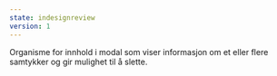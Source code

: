 ```yaml
---
state: indesignreview
version: 1
---
```

Organisme for innhold i modal som viser informasjon om et eller flere samtykker og gir mulighet til å slette.
